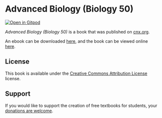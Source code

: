 # Advanced Biology (Biology 50)

[![Open in Gitpod](https://gitpod.io/button/open-in-gitpod.svg)](https://gitpod.io/from-referrer/)

_Advanced Biology (Biology 50)_ is a book that was published on [cnx.org](https://cnx.org/).

An ebook can be downloaded [here](https://github.com/cnx-user-books/cnxbook-advanced-biology-biology-50/releases/latest), and the book can be viewed online [here](https://github.com/cnx-user-books/cnxbook-advanced-biology-biology-50/releases/latest).

## License
This book is available under the [Creative Commons Attribution License](./LICENSE) license.

## Support
If you would like to support the creation of free textbooks for students, your [donations are welcome](https://riceconnect.rice.edu/donation/support-openstax-banner).
